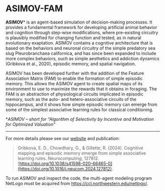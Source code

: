 # ASIMOV-FAM

**ASIMOV*** is an agent-based simulation of decision-making processes. It provides a fundamental framework for developing artificial animal behavior and cognition through step-wise modifications, where pre-existing circuitry is plausibly modified for changing function and tested, as in natural evolutionary exaptation. ASIMOV contains a cognitive architecture that is based on the behaviors and neuronal circuitry of the simple predatory sea slug Pleurobranchaea californica, and has since been expanded to include more complex behaviors, such as simple aesthetics and addiction dynamics (Gribkova et al., 2020), episodic memory, and spatial navigation.

ASIMOV has been developed further with the addition of the Feature Association Matrix (FAM) to enable the formation of simple episodic memory. This allows the ASIMOV agent to create spatial maps of its environment to use to maximize the rewards that it obtains in foraging. The FAM is an abstraction of physiological circuits implicated in episodic memory, such as the auto- and hetero-associative circuits of the hippocampus, and it shows how simple episodic memory can emerge from some of the simplest associative learning rules for classical conditioning.

 **ASIMOV – short for “Algorithm of Selectivity by Incentive and Motivation for Optimized Valuation"*
 
------------------------------------------------------------------------------------------------------------

For more details please see our [website](https://publish.illinois.edu/slug-city/asimov/) and publication:
> Gribkova, E. D., Chowdhary, G., & Gillette, R. (2024). Cognitive mapping and episodic memory emerge from simple associative learning rules. _Neurocomputing_, 127812. [https://doi.org/10.1038/s41598-020-66465-0](https://doi.org/10.1016/j.neucom.2024.127812).


To run ASIMOV and inspect the code, the multi-agent modeling program NetLogo must be acquired from https://ccl.northwestern.edu/netlogo/.
